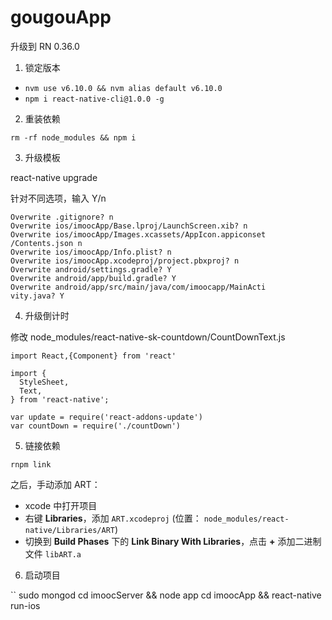 # gougouApp

升级到 RN 0.36.0

1. 锁定版本

- `nvm use v6.10.0 && nvm alias default v6.10.0`
- `npm i react-native-cli@1.0.0 -g`

2. 重装依赖

```
rm -rf node_modules && npm i
```

3. 升级模板

react-native upgrade

针对不同选项，输入 Y/n

```
Overwrite .gitignore? n
Overwrite ios/imoocApp/Base.lproj/LaunchScreen.xib? n
Overwrite ios/imoocApp/Images.xcassets/AppIcon.appiconset
/Contents.json n
Overwrite ios/imoocApp/Info.plist? n
Overwrite ios/imoocApp.xcodeproj/project.pbxproj? n
Overwrite android/settings.gradle? Y
Overwrite android/app/build.gradle? Y
Overwrite android/app/src/main/java/com/imoocapp/MainActi
vity.java? Y
```

4. 升级倒计时

修改 node_modules/react-native-sk-countdown/CountDownText.js

```
import React,{Component} from 'react'

import {
  StyleSheet,
  Text,
} from 'react-native';

var update = require('react-addons-update')
var countDown = require('./countDown')
```

5. 链接依赖

```
rnpm link
```

之后，手动添加 ART：

- xcode 中打开项目
- 右键 **Libraries**，添加 `ART.xcodeproj` (位置： `node_modules/react-native/Libraries/ART`)
- 切换到 **Build Phases** 下的 **Link Binary With Libraries**，点击 **+** 添加二进制文件 `libART.a`

6. 启动项目

``
sudo mongod
cd imoocServer && node app
cd imoocApp && react-native run-ios
```